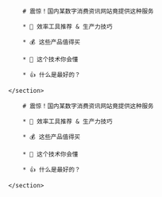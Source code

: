 <!-- slide -->


<section data-markdown>

	    # 震惊！国内某数字消费资讯网站竟提供这种服务

	    * 🔧 效率工具推荐 & 生产力技巧

	    * 💰 这些产品值得买

	    * 🔭 这个技术你会懂

	    * 👍 什么是最好的？

	</section>
<!-- slide vertical=true -->	
	
<section data-markdown>

	    # 震惊！国内某数字消费资讯网站竟提供这种服务

	    * 🔧 效率工具推荐 & 生产力技巧

	    * 💰 这些产品值得买

	    * 🔭 这个技术你会懂

	    * 👍 什么是最好的？

	</section>	
<!-- slide -->
	